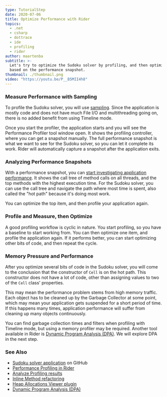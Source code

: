```yaml
---
type: TutorialStep
date: 2020-07-06
title: Optimize Performance with Rider
topics:
  - .net
  - csharp
  - dottrace
  - ide
  - profiling
  - rider
author: maartenba
subtitle: >-
  Let's try to optimize the Sudoku solver by profiling, and then optimizing code
  based on the performance snapshot.
thumbnail: ./thumbnail.png
video: "https://youtu.be/P__B5MII4h8"
---
```


### Measure Performance with Sampling

To profile the Sudoku solver, you will use [sampling](https://www.jetbrains.com/help/profiler/Profiling_Guidelines__Choosing_the_Right_Profiling_Mode.html).
Since the application is mostly code and does not have much File I/O and multithreading going on, there is no added
benefit from using Timeline mode.

Once you start the profiler, the application starts and you will see the Performance Profiler tool window open. It shows
the profiling controller, where you can get a snapshot manually. The full performance snapshot is what we want to see for
the Sudoku solver, so you can let it complete its work. Rider will automatically capture a snapshot after the application exits.

### Analyzing Performance Snapshots

With a performance snapshot, you can [start investigating application performance](https://www.jetbrains.com/help/rider/Analyzing_Profiling_Snapshots.html).
It shows the call tree of method calls on all threads, and the top methods with the highest execution time. For the Sudoku solver,
you can use the call tree and navigate the path where most time is spent, also called the "hot path" because it's doing most work.

You can optimize the top item, and then profile your application again.

### Profile and Measure, then Optimize

A good profiling workflow is cyclic in nature. You start profiling, so you have a baseline to start working from.
You can then optimize one item, and profile the application again. If it performs better, you can start optimizing
other bits of code, and then repeat the cycle.

### Memory Pressure and Performance

After you optimize several bits of code in the Sudoku solver, you will come to the conclusion that the constructor
of `Cell` is on the hot path. This constructor does not have a lot of code, other than assigning values to two of the `Cell`
class' properties.

This may mean the performance problem stems from high memory traffic. Each object has to be cleaned up by the Garbage Collector
at some point, which may mean your application gets suspended for a short period of time. If this happens many times,
application performance will suffer from cleaning up many objects continuously.

You can find garbage collection times and filters when profiling with Timeline mode, but using a memory profiler may be
required. Another tool available in Rider is [Dynamic Program Analysis (DPA)](https://www.jetbrains.com/help/rider/Dynamic_Program_Analysis.html#prerequisites).
We will explore DPA in the next step.

### See Also

- [Sudoku solver application](https://github.com/JetBrains/DPA-demo) on GitHub
- [Performance Profiling in Rider](https://www.jetbrains.com/help/rider/Performance_Profiling.html)
- [Analyze Profiling results](https://www.jetbrains.com/help/rider/Analyzing_Profiling_Snapshots.html)
- [Inline Method refactoring](https://www.jetbrains.com/help/rider/Refactorings__Inline_Method.html)
- [Heap Allocations Viewer plugin](https://plugins.jetbrains.com/plugin/9223-heap-allocations-viewer)
- [Dynamic Program Analysis (DPA)](https://www.jetbrains.com/help/rider/Dynamic_Program_Analysis.html#prerequisites)

